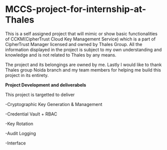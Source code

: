 # MCCS-project-for-internship-at-Thales

This is a self assigned project that will mimic or show basic functionalities of CCKM(CipherTrust Cloud Key Management Service) which is a part of CipherTrust Manager licensed and owned by Thales Group.
All the information displayed in the project is subject to my own understanding and knowledge and is not related to Thales by any means.

The project and its belongings are owned by me.
Lastly I would like to thank Thales group Noida branch and my team members for helping me build this project in its entirety. 


**Project Development and deliverabels**

This project is targetted to deliver  

-Cryptographic Key Generation & Management  

-Credential Vault + RBAC  

-Key Rotation  

-Audit Logging  

-Interface




